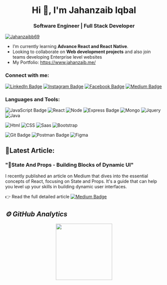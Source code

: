 
<h1 align="center">Hi 👋, I'm Jahanzaib Iqbal</h1>
<h3 align="center">Software Engineer | Full Stack Developer</h3>
 

<p align="left"><a href="https://www.linkedin.com/in/jahanzaib69/" target="blank"><img src="https://img.shields.io/twitter/follow/Jahanzaibb69?logo=LinkedIn&style=for-the-badge" alt="Jahanzaibb69" /></a> </p>

 
- I’m currently learning **Advance React and React Native**.
- Looking to collaborate on **Web development projects** and also join teams developing Enterprise level websites
-  My Portfolio: https://www.jahanzaib.me/



<h3 align="left">Connect with me:</h3>

[![LinkedIn Badge](https://img.shields.io/badge/LinkedIn-0A66C2?logo=linkedin&logoColor=fff&style=for-the-badge)](https://www.linkedin.com/in/jahanzaib69/)
[![Instagram Badge](https://img.shields.io/badge/Instagram-E4405F?logo=instagram&logoColor=fff&style=for-the-badge)](https://www.instagram.com/jahan._zaib/)
[![Facebook Badge](https://img.shields.io/badge/Facebook-0866FF?logo=facebook&logoColor=fff&style=for-the-badge)](ttps://www.facebook.com/jahanzaib1059/)
 [![Medium Badge](https://img.shields.io/badge/Medium-000?logo=medium&logoColor=fff&style=for-the-badge)](https://jahanzaibb.medium.com/ "My Recent Articles Here")
 



<h3 align="left">Languages and Tools:</h3>


<!--  - **Frameworks/Libraries**: -->
  ![JavaScript Badge](https://img.shields.io/badge/JavaScript-F7DF1E?logo=javascript&logoColor=000&style=for-the-badge)
 ![React](https://img.shields.io/badge/React-20232A?style=for-the-badge&logo=react&logoColor=61DAFB)
![Node](https://img.shields.io/badge/Node.js-43853D?style=for-the-badge&logo=node.js&logoColor=white)
![Express Badge](https://img.shields.io/badge/Express-000?logo=express&logoColor=fff&style=for-the-badge)
![Mongo](https://img.shields.io/badge/MongoDB-4EA94B?style=for-the-badge&logo=mongodb&logoColor=white)
![Jquery](https://img.shields.io/badge/jQuery-0769AD?style=for-the-badge&logo=jquery&logoColor=white)
   ![Java]( https://img.shields.io/badge/Java-ED8B00?style=for-the-badge&logo=java&logoColor=white)

<!-- - **FrontEnd**: -->
 ![Html]( https://img.shields.io/badge/HTML5-E34F26?style=for-the-badge&logo=html5&logoColor=white)
![CSS](https://img.shields.io/badge/CSS3-1572B6?style=for-the-badge&logo=css3&logoColor=white)
![Saas](https://img.shields.io/badge/Sass-CC6699?style=for-the-badge&logo=sass&logoColor=white)
 ![Bootstrap]( https://img.shields.io/badge/Bootstrap-563D7C?style=for-the-badge&logo=bootstrap&logoColor=white) 
<!-- - **Tools**:-->
![Git Badge](https://img.shields.io/badge/Git-F05032?logo=git&logoColor=fff&style=for-the-badge)
![Postman Badge](https://img.shields.io/badge/Postman-FF6C37?logo=postman&logoColor=fff&style=for-the-badge)
![Figma](https://img.shields.io/badge/Figma-F78374?style=for-the-badge&logo=figma&logoColor=white)

<!-- **Languages**:-->



## 📝Latest Article:
### "🧱State And Props - Building Blocks of Dynamic UI" 
I recently published an article on Medium that dives into the essential concepts of React, focusing on State and Props. It's a guide that can help you level up your skills in building dynamic user interfaces. 

👉 Read the full detailed article [![Medium Badge](https://img.shields.io/badge/Medium-000?logo=medium&logoColor=fff&style=for-the-badge)](https://medium.com/@jahanzaibiqbal1059/state-and-props-in-react-and-react-native-795a563761b8 "States and Props in React and React Native")
<!--[here](https://medium.com/@jahanzaibiqbal1059/state-and-props-in-react-and-react-native-795a563761b8). -->


<h2><i>⚙️ GitHub Analytics</i></h2>

<p align="center">
<a href="https://github.com/jahanzaib-iqbal">
  <img height="180em" src="https://github-readme-stats-eight-theta.vercel.app/api/top-langs/?username=jahanzaib-iqbal&layout=compact&langs_count=8&theme=algolia"/>
</a>
</p>




